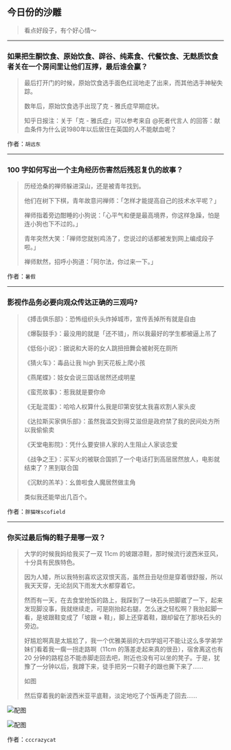 ## 今日份的沙雕

> 看点好段子，有个好心情～


 
---

### 如果把生酮饮食、原始饮食、辟谷、纯素食、代餐饮食、无麸质饮食者关在一个房间里让他们互㨃，最后谁会赢？

> 最后打开门的时候，原始饮食选手面色红润地走了出来，而其他选手神秘失踪。
> 
> 数年后，原始饮食选手出现了克 - 雅氏症早期症状。
> 
> 知乎日报注：关于「克 - 雅氏症」可以参考来自 @死者代言人 的回答：献血条件为什么说1980年以后居住在英国的人不能献血呢？


作者：`胡远东`

---

### 100 字如何写出一个主角经历伤害然后残忍复仇的故事？

> 历经沧桑的禅师躲进深山，还是被青年找到。
> 
> 他们在树下下棋，青年故意问禅师：「怎样才能提高自己的技术水平呢？」
> 
> 禅师指着旁边酣睡的小狗说：「心平气和便是最高境界，你这样急躁，怕是连小狗也下不过的。」
> 
> 青年突然大笑：「禅师您就别鸡汤了，您说过的话都被发到网上编成段子啦。」
> 
> 禅师默然，招呼小狗道：「阿尔法，你过来一下。」


作者：`暑假`

---

### 影视作品务必要向观众传达正确的三观吗?

> 《搏击俱乐部》：恐怖组织头头炸掉城市，宣传丢掉所有就是自由
> 
> 《爆裂鼓手》：最没用的就是「还不错」，所以我最好的学生都被逼上吊了
> 
> 《低俗小说》：据说和大哥的女人跳扭扭舞会被射死在厕所
> 
> 《猜火车》：毒品让我 high 到天花板上爬小孩
> 
> 《燕尾蝶》：妓女会说三国话居然还成明星
> 
> 《蛮荒故事》：惹我就是要你命
> 
> 《无耻混蛋》：哈哈人权算什么我是印第安犹太我喜欢割人家头皮
> 
> 《达拉斯买家俱乐部》：虽然我滥交到得艾滋但是政府禁了我的民间处方所以我偷偷卖
> 
> 《天堂电影院》：凭什么要安排人家的人生阻止人家谈恋爱
> 
> 《战争之王》：买军火的被联合国抓了一个电话打到高层居然放人，电影就结束了？黑到联合国
> 
> 《沉默的羔羊》：幺兽啦食人魔居然做主角
> 
> 类似我还能举出几百个。


作者：`胖猫咪scofield`

---

### 你买过最后悔的鞋子是哪一双？

> 大学的时候我妈给我买了一双 11cm 的坡跟凉鞋，那时候流行波西米亚风，十分具有民族特色。
> 
> 因为人矮，所以我特别喜欢这双恨天高，虽然丑丑哒但是穿着很舒服，所以我天天穿，无论刮风下雨发大水都穿着它。
> 
> 然而有一天，在去食堂抢饭的路上，我踩到了一块石头把脚崴了一下，起来发现脚没事，我就继续走，可是刚抬起右腿，怎么迷之轻松啊？我抬起脚一看，是坡跟鞋变成了「坡跟 + 鞋」，脚上还穿着鞋，跟却留在了那块石头的旁边。
> 
> 好尴尬啊真是太尴尬了，我一个优雅美丽的大四学姐可不能让这么多学弟学妹们看着我一瘸一拐走路啊（11cm 的落差走起来真的很丑），宿舍离这也有 20 分钟的路程总不能赤脚走回去吧，附近也没有可以坐的凳子。于是，犹豫了一分钟以后，我蹲下来，徒手把另一只鞋子的跟也撕下来了……
> 
> 如图
> 
> 然后穿着我的新波西米亚平底鞋，淡定地吃了个饭再走了回去......



![配图](http://pic2.zhimg.com/70/v2-8980a1b76f54e237ae6cd5af620e49dd_b.jpg)



![配图](http://pic3.zhimg.com/70/v2-7874608c1fc289afa2eefa921ec617ae_b.jpg)


作者：`cccrazycat`